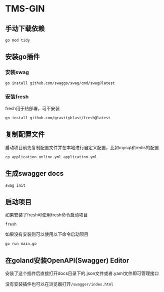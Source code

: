 # TMS-GIN

## 手动下载依赖
```shell
go mod tidy
```
## 安装go插件
### 安装swag
```shell
go install github.com/swaggo/swag/cmd/swag@latest
```

### 安装fresh
fresh用于热部署，可不安装
```shell
go install github.com/gravityblast/fresh@latest
```

## 复制配置文件
启动项目前先复制配置文件并在本地进行自定义配置，比如mysql和redis的配置
```shell
cp application_online.yml application.yml
```

## 生成swagger docs
```shell
swag init
```

## 启动项目
如果安装了fresh可使用fresh命令启动项目
```shell
fresh
```

如果没有安装则可以使用以下命令启动项目
```shell
go run main.go
```

## 在goland安装OpenAPI(Swagger) Editor
安装了这个插件后直接打开docs目录下的.json文件或者.yaml文件即可管理接口

没有安装插件也可以在浏览器打开`/swagger/index.html`